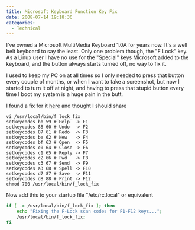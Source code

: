 ```yaml
---
title: Microsoft Keyboard Function Key Fix
date: 2008-07-14 19:18:36
categories:
  - Technical
---
```


I've owned a Microsoft MultiMedia Keyboard 1.0A for years now. It's a well belt keyboard to say the least. Only one problem though, the "F Lock" key. As a Linux user I have no use for the "Special" keys Microsoft added to the keyboard, and the button always starts turned off, no way to fix it.<!--more-->

I used to keep my PC on at all times so I only needed to press that button every couple of months, or when I want to take a screenshot, but now I started to turn it off at night, and having to press that stupid button every time I boot my system is a huge pain in the butt.

I found a fix for it [here](http://www.linuxquestions.org/questions/linuxanswers-discussion-27/discussion-microsoft-keyboard-function-key-fix-248618/) and thought I should share

```none
vi /usr/local/bin/f_lock_fix
setkeycodes bb 59 # Help  -> F1
setkeycodes 88 60 # Undo  -> F2
setkeycodes 87 61 # Redo  -> F3
setkeycodes be 62 # New   -> F4
setkeycodes bf 63 # Open  -> F5
setkeycodes c0 64 # Close -> F6
setkeycodes c1 65 # Reply -> F7
setkeycodes c2 66 # Fwd   -> F8
setkeycodes c3 67 # Send  -> F9
setkeycodes a3 68 # Spell -> F10
setkeycodes d7 87 # Save  -> F11
setkeycodes d8 88 # Print -> F12
chmod 700 /usr/local/bin/f_lock_fix
```

Now add this to your startup file "/etc/rc.local" or equivalent

```bash
if [ -x /usr/local/bin/f_lock_fix ]; then
	echo "Fixing the F-Lock scan codes for F1-F12 keys...";
	/usr/local/bin/f_lock_fix;
fi
```